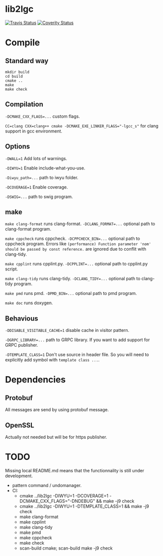 # lib2lgc

[![Travis Status](https://travis-ci.org/bansan85/lib2lgc.svg?branch=master)](https://travis-ci.org/bansan85/lib2lgc)
[![Coverity Status](https://scan.coverity.com/projects/1279/badge.svg)](https://scan.coverity.com/projects/1279)

# Compile

## Standard way

```
mkdir build
cd build
cmake ..
make
make check
```

## Compilation

`-DCMAKE_CXX_FLAGS=...` custom flags.

`CC=clang CXX=clang++ cmake -DCMAKE_EXE_LINKER_FLAGS="-lgcc_s"` for clang support in gcc environment.

## Options

`-DWALL=1` Add lots of warnings.

`-DIWYU=1` Enable include-what-you-use.

`-Diwyu_path=...` path to iwyu folder.

`-DCOVERAGE=1` Enable coverage.

`-DSWIG=...` path to swig program.

## make
`make clang-format` runs clang-format. `-DCLANG_FORMAT=...` optional path to clang-format program.

`make cppcheck` runs cppcheck. `-DCPPCHECK_BIN=...` optional path to cppcheck program. Errors like `(performance) Function parameter 'nom' should be passed by const reference.` are ignored due to conflit with clang-tidy.

`make cpplint` runs cpplint.py. `-DCPPLINT=...` optional path to cpplint.py script.

`make clang-tidy` runs clang-tidy. `-DCLANG_TIDY=...` optional path to clang-tidy program.

`make pmd` runs pmd. `-DPMD_BIN=...` optional path to pmd program.

`make doc` runs doxygen.

## Behavious

`-DDISABLE_VISITABLE_CACHE=1` disable cache in visitor pattern.

`-DGRPC_LIBRARY=...` path to GRPC library. If you want to add support for GRPC publisher.

`-DTEMPLATE_CLASS=1` Don't use source in header file. So you will need to explicitly add symbol with `template class ...`.

# Dependencies

## Protobuf
All messages are send by using protobuf message.

## OpenSSL
Actually not needed but will be for https publisher.

# TODO
Missing local README.md means that the functionnality is still under development.

  - pattern command / undomanager.
  - CI:
    - cmake ../lib2lgc -DIWYU=1 -DCOVERAGE=1 -DCMAKE_CXX_FLAGS="-DNDEBUG" && make -j9 check
    - cmake ../lib2lgc -DIWYU=1 -DTEMPLATE_CLASS=1 && make -j9 check
    - make clang-format
    - make cpplint
    - make clang-tidy
    - make pmd
    - make cppcheck
    - make check
    - scan-build cmake; scan-build make -j9 check
